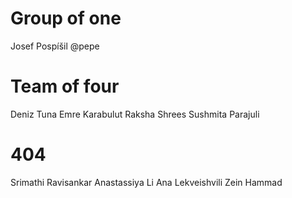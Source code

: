 # Group of one

Josef Pospíšil @pepe

# Team of four
Deniz Tuna
Emre Karabulut
Raksha Shrees
Sushmita Parajuli

# 404
Srimathi Ravisankar
Anastassiya Li
Ana Lekveishvili
Zein Hammad
